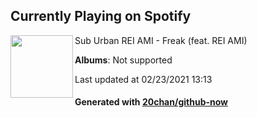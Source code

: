 ## Currently Playing on Spotify

[<img align="left" width="100" src="https://i.scdn.co/image/ab67616d0000b27309545e98d9172b05b28f5c0a">](https://open.spotify.com/album/0PTvzABaWDvafuJ8MZplha)

Sub Urban REI AMI - Freak (feat. REI AMI)

**Albums**: Not supported

Last updated at 02/23/2021 13:13

#### Generated with [20chan/github-now](https://github.com/20chan/github-now)


<!--
**20chan/20chan** is a ✨ _special_ ✨ repository because its `README.md` (this file) appears on your GitHub profile.

Here are some ideas to get you started:

- 🔭 I’m currently working on ...
- 🌱 I’m currently learning ...
- 👯 I’m looking to collaborate on ...
- 🤔 I’m looking for help with ...
- 💬 Ask me about ...
- 📫 How to reach me: ...
- 😄 Pronouns: ...
- ⚡ Fun fact: ...
-->
